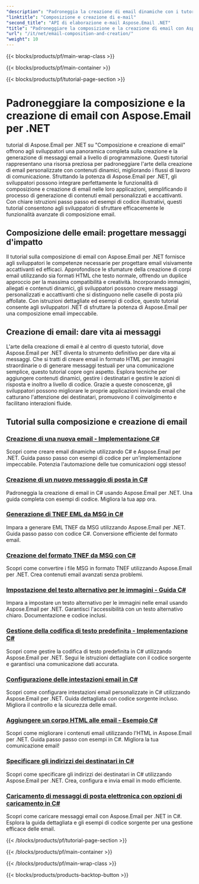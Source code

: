 ```yaml
---
"description": "Padroneggia la creazione di email dinamiche con i tutorial di Aspose.Email per .NET. Crea email coinvolgenti in modo programmatico, personalizza i contenuti, aggiungi allegati e migliora la comunicazione."
"linktitle": "Composizione e creazione di e-mail"
"second_title": "API di elaborazione e-mail Aspose.Email .NET"
"title": "Padroneggiare la composizione e la creazione di email con Aspose.Email per .NET"
"url": "/it/net/email-composition-and-creation/"
"weight": 10
---
```


{{< blocks/products/pf/main-wrap-class >}}

{{< blocks/products/pf/main-container >}}

{{< blocks/products/pf/tutorial-page-section >}}

# Padroneggiare la composizione e la creazione di email con Aspose.Email per .NET


tutorial di Aspose.Email per .NET su "Composizione e creazione di email" offrono agli sviluppatori una panoramica completa sulla creazione e la generazione di messaggi email a livello di programmazione. Questi tutorial rappresentano una risorsa preziosa per padroneggiare l'arte della creazione di email personalizzate con contenuti dinamici, migliorando i flussi di lavoro di comunicazione. Sfruttando la potenza di Aspose.Email per .NET, gli sviluppatori possono integrare perfettamente le funzionalità di composizione e creazione di email nelle loro applicazioni, semplificando il processo di generazione di contenuti email personalizzati e accattivanti. Con chiare istruzioni passo passo ed esempi di codice illustrativi, questi tutorial consentono agli sviluppatori di sfruttare efficacemente le funzionalità avanzate di composizione email.

## Composizione delle email: progettare messaggi d'impatto

Il tutorial sulla composizione di email con Aspose.Email per .NET fornisce agli sviluppatori le competenze necessarie per progettare email visivamente accattivanti ed efficaci. Approfondisce le sfumature della creazione di corpi email utilizzando sia formati HTML che testo normale, offrendo un duplice approccio per la massima compatibilità e creatività. Incorporando immagini, allegati e contenuti dinamici, gli sviluppatori possono creare messaggi personalizzati e accattivanti che si distinguono nelle caselle di posta più affollate. Con istruzioni dettagliate ed esempi di codice, questo tutorial consente agli sviluppatori .NET di sfruttare la potenza di Aspose.Email per una composizione email impeccabile.

## Creazione di email: dare vita ai messaggi

L'arte della creazione di email è al centro di questo tutorial, dove Aspose.Email per .NET diventa lo strumento definitivo per dare vita ai messaggi. Che si tratti di creare email in formato HTML per immagini straordinarie o di generare messaggi testuali per una comunicazione semplice, questo tutorial copre ogni aspetto. Esplora tecniche per aggiungere contenuti dinamici, gestire i destinatari e gestire le azioni di risposta e inoltro a livello di codice. Grazie a queste conoscenze, gli sviluppatori possono migliorare le proprie applicazioni inviando email che catturano l'attenzione dei destinatari, promuovono il coinvolgimento e facilitano interazioni fluide.

## Tutorial sulla composizione e creazione di email
### [Creazione di una nuova email - Implementazione C#](./crafting-a-fresh-email-csharp-implementation/)
Scopri come creare email dinamiche utilizzando C# e Aspose.Email per .NET. Guida passo passo con esempi di codice per un'implementazione impeccabile. Potenzia l'automazione delle tue comunicazioni oggi stesso!
### [Creazione di un nuovo messaggio di posta in C#](./constructing-a-new-mail-message-in-csharp/)
Padroneggia la creazione di email in C# usando Aspose.Email per .NET. Una guida completa con esempi di codice. Migliora la tua app ora.
### [Generazione di TNEF EML da MSG in C#](./generating-tnef-eml-from-msg-in-csharp/)
Impara a generare EML TNEF da MSG utilizzando Aspose.Email per .NET. Guida passo passo con codice C#. Conversione efficiente del formato email.
### [Creazione del formato TNEF da MSG con C#](./forming-tnef-format-from-msg-with-csharp/)
Scopri come convertire i file MSG in formato TNEF utilizzando Aspose.Email per .NET. Crea contenuti email avanzati senza problemi. 
### [Impostazione del testo alternativo per le immagini - Guida C#](./setting-alternative-text-for-images-csharp-guide/)
 Impara a impostare un testo alternativo per le immagini nelle email usando Aspose.Email per .NET. Garantisci l'accessibilità con un testo alternativo chiaro. Documentazione e codice inclusi.
### [Gestione della codifica di testo predefinita - Implementazione C#](./managing-default-text-encoding-csharp-implementation/)
Scopri come gestire la codifica di testo predefinita in C# utilizzando Aspose.Email per .NET. Segui le istruzioni dettagliate con il codice sorgente e garantisci una comunicazione dati accurata.
### [Configurazione delle intestazioni email in C#](./configuring-email-headers-in-csharp/)
Scopri come configurare intestazioni email personalizzate in C# utilizzando Aspose.Email per .NET. Guida dettagliata con codice sorgente incluso. Migliora il controllo e la sicurezza delle email.
### [Aggiungere un corpo HTML alle email - Esempio C#](./adding-html-body-to-emails-csharp-example/)
Scopri come migliorare i contenuti email utilizzando l'HTML in Aspose.Email per .NET. Guida passo passo con esempi in C#. Migliora la tua comunicazione email!
### [Specificare gli indirizzi dei destinatari in C#](./specifying-recipient-addresses-in-csharp/)
Scopri come specificare gli indirizzi dei destinatari in C# utilizzando Aspose.Email per .NET. Crea, configura e invia email in modo efficiente.
### [Caricamento di messaggi di posta elettronica con opzioni di caricamento in C#](./loading-email-messages-with-load-options-in-csharp/)
Scopri come caricare messaggi email con Aspose.Email per .NET in C#. Esplora la guida dettagliata e gli esempi di codice sorgente per una gestione efficace delle email.

{{< /blocks/products/pf/tutorial-page-section >}}

{{< /blocks/products/pf/main-container >}}

{{< /blocks/products/pf/main-wrap-class >}}

{{< blocks/products/products-backtop-button >}}